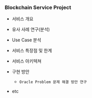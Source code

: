 ### Blockchain Service Project

- 서비스 개요
- 유사 사례 연구(분석)
- Use Case 분석
- 서비스 특장점 및 한계
- 서비스 아키텍쳐
- 구현 방안
  - `Oracle Problem 문제 해결 방안 연구`

- etc